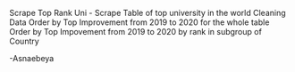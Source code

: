 Scrape Top Rank Uni -
 Scrape Table of top university in the world 
 Cleaning Data 
 Order by Top Improvement from 2019 to 2020 for the whole table
 Order by Top Impovement from 2019 to 2020 by rank in subgroup of Country

 -Asnaebeya